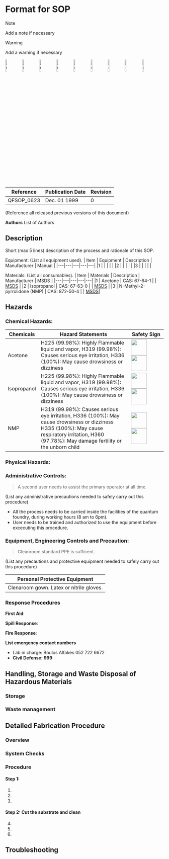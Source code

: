 # Format for SOP
> [!NOTE]
> Add a note if necessary

> [!WARNING]
> Add a warning if necessary

<img src="https://github.com/user-attachments/assets/97d96ca0-3e70-40f6-bd11-82833db53eb3" alt="GHS-environment_hazard" width="10%">
<img src="https://github.com/user-attachments/assets/94b82d0d-5c50-405f-a46f-ece8cd7768e2" alt="GHS-Serious_health_hazard" width="10%">
<img src="https://github.com/user-attachments/assets/3550fb0c-dcdd-401a-b50f-7b3902fbf825" alt="GHS-health_atmospheric_hazard" width="10%">
<img src="https://github.com/user-attachments/assets/21d433f6-3f57-4625-8ebf-86a4338983a9" alt="GHS-toxic" width="10%">
<img src="https://github.com/user-attachments/assets/983e6245-662e-4cd8-993e-442595e19103" alt="GHS-corrosive" width="10%">
<img src="https://github.com/user-attachments/assets/38711323-85cc-411f-8bf3-b7e533037f9e" alt="GHS-compressed_air" width="10%">
<img src="https://github.com/user-attachments/assets/310c23a4-d01a-40c9-8cc4-763e5bc54e1e" alt="GHS-oxidizing" width="10%">
<img src="https://github.com/user-attachments/assets/da8b2d22-0196-42b6-a224-ba432b199e7f" alt="GHS-flamme" width="10%">
<img src="https://github.com/user-attachments/assets/44b80cd8-066f-43fc-b715-8cc2f4935edf" alt="GHS-explosive" width="10%">

| Reference | Publication Date | Revision |
|----|----|----|
|QFSOP_0623 | Dec. 01 1999 | 0 |
(Reference all released previous versions of this document)

**Authors**
List of Authors

##   Description
Short (max 5 lines) description of the process and rationale of this SOP.

Equipment: (List all equipment used).
| Item |  Equipment | Description | Manufacturer | Manual |
|---|---|---|---|---|
|1 |   | |  | |
|2 |    | | | |
|3 |    | | | |


Materials: (List all consumables).
| Item |  Materials | Description | Manufacturer | MSDS |
|---|---|---|---|---|
|1 | Acetone    | CAS: 67-64-1 | | [MSDS](https://pubchem.ncbi.nlm.nih.gov/compound/180#datasheet=LCSS) |
|2 | Isopropanol   | CAS: 67-63-0 | | [MSDS](https://pubchem.ncbi.nlm.nih.gov/compound/3776#datasheet=LCSS) |
|3 | N-Methyl-2-pyrrolidone (NMP) | CAS: 872-50-4 | | [MSDS](https://pubchem.ncbi.nlm.nih.gov/compound/13387#datasheet=LCSS)|

 
##   Hazards
### Chemical Hazards:
|Chemicals|**Hazard Statements**| Safety Sign |
|---|---|---|
| Acetone | H225 (99.98%): Highly Flammable liquid and vapor, H319 (99.98%): Causes serious eye irritation, H336 (100%): May cause drowsiness or dizziness | <img src ="https://pubchem.ncbi.nlm.nih.gov/images/ghs/GHS02.svg" width=50> <img src ="https://pubchem.ncbi.nlm.nih.gov/images/ghs/GHS07.svg" width=50> |
| Isopropanol | H225 (99.98%): Highly Flammable liquid and vapor, H319 (99.98%): Causes serious eye irritation, H336 (100%): May cause drowsiness or dizziness | <img src ="https://pubchem.ncbi.nlm.nih.gov/images/ghs/GHS02.svg" width=50> <img src ="https://pubchem.ncbi.nlm.nih.gov/images/ghs/GHS07.svg" width=50> |
| NMP | H319 (99.98%): Causes serious eye irritation, H336 (100%): May cause drowsiness or dizziness H335 (100%): May cause respiratory irritation, H360 (97.78%): May damage fertility or the unborn child | <img src ="https://pubchem.ncbi.nlm.nih.gov/images/ghs/GHS08.svg" width=50> <img src ="https://pubchem.ncbi.nlm.nih.gov/images/ghs/GHS07.svg" width=50> <img width=300> |

### Physical Hazards:


### Administrative Controls:
> A second user needs to assist the primary operator at all time.

(List any administrative precautions needed to safely carry out this procedure)
- All the process needs to be carried inside the facilities of the quantum foundry, during working hours (8 am to 6pm).
- User needs to be trained and authorized to use the equipment before excecuting this procedure.

### Equipment, Engineering Controls and Precaution:
> Cleanroom standard PPE is sufficent.

(List any precautions and protective equipment needed to safely carry out this procedure)

|Personal Protective Equipment |
|---|
| Clenaroom gown. Latex or nitrile gloves.|

### Response Procedures
**First Aid**: 

**Spill Response**:

**Fire Response**:


**List emergency contact numbers**
- Lab in charge: Boulos Alfakes 052 722 6672
- **Civil Defense: 999**

## Handling, Storage and Waste Disposal of Hazardous Materials
### Storage

### Waste management

## Detailed Fabrication Procedure
### Overview


### System Checks

### Procedure
#### Step 1: 
1. 
2. 
3. 

#### Step 2: Cut the substrate and clean
4. 
5. 
6. 

## Troubleshooting

